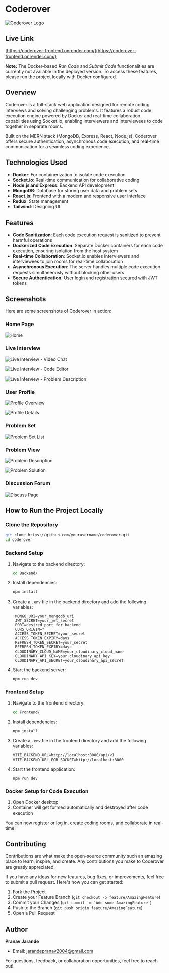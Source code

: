 # Coderover

![Coderover Logo](/Frontend/public/logo.png)

## Live Link  
[https://coderover-frontend.onrender.com/](https://coderover-frontend.onrender.com/)  

**Note:** The Docker-based *Run Code* and *Submit Code* functionalities are currently not available in the deployed version. To access these features, please run the project locally with Docker configured.

## Overview

Coderover is a full-stack web application designed for remote coding interviews and solving challenging problems. It features a robust code execution engine powered by Docker and real-time collaboration capabilities using Socket.io, enabling interviewers and interviewees to code together in separate rooms.

Built on the MERN stack (MongoDB, Express, React, Node.js), Coderover offers secure authentication, asynchronous code execution, and real-time communication for a seamless coding experience.

## Technologies Used

- **Docker**: For containerization to isolate code execution
- **Socket.io**: Real-time communication for collaborative coding
- **Node.js and Express**: Backend API development
- **MongoDB**: Database for storing user data and problem sets
- **React.js**: Frontend with a modern and responsive user interface
- **Redux**: State management 
- **Tailwind**: Designing UI
  
## Features

- **Code Sanitization**: Each code execution request is sanitized to prevent harmful operations
- **Dockerized Code Execution**: Separate Docker containers for each code execution, ensuring isolation from the host system
- **Real-time Collaboration**: Socket.io enables interviewers and interviewees to join rooms for real-time collaboration
- **Asynchronous Execution**: The server handles multiple code execution requests simultaneously without blocking other users
- **Secure Authentication**: User login and registration secured with JWT tokens
  
## Screenshots

Here are some screenshots of Coderover in action:

### Home Page

![Home](/Screenshots/home.png)

### Live Interview

![Live Interview - Video Chat](/Screenshots/vc.png)

![Live Interview - Code Editor](/Screenshots/vc1.png)

![Live Interview - Problem Description](/Screenshots/vc2.png)

### User Profile

![Profile Overview](/Screenshots/profile.png)

![Profile Details](/Screenshots/profile2.png)

### Problem Set

![Problem Set List](/Screenshots/problemset.png)

### Problem View

![Problem Description](/Screenshots/problem.png)

![Problem Solution](/Screenshots/problem2.png)

### Discussion Forum
![Discuss Page](/Screenshots/discuss.png)
## How to Run the Project Locally


### Clone the Repository

```bash
git clone https://github.com/yourusername/coderover.git
cd coderover
```

### Backend Setup

1. Navigate to the backend directory:
   ```bash
   cd Backend/
   ```

2. Install dependencies:
   ```bash
   npm install
   ```

3. Create a `.env` file in the backend directory and add the following variables:
   ```
    MONGO_URI=your_mongodb_uri
    JWT_SECRET=your_jwt_secret
    PORT=desired_port_for_backend
    CORS_ORIGIN=*
    ACCESS_TOKEN_SECRET=your_secret
    ACCESS_TOKEN_EXPIRY=days
    REFRESH_TOKEN_SECRET=your_secret
    REFRESH_TOKEN_EXPIRY=days
    CLOUDINARY_CLOUD_NAME=your_cloudinary_cloud_name
    CLOUDINARY_API_KEY=your_cloudinary_api_key
    CLOUDINARY_API_SECRET=your_cloudinary_api_secret
   ```

4. Start the backend server:
   ```bash
   npm run dev
   ```

### Frontend Setup

1. Navigate to the frontend directory:
   ```bash
   cd Frontend/
   ```

2. Install dependencies:
   ```bash
   npm install
   ```

3. Create a `.env` file in the frontend directory and add the following variables:
   ```
   VITE_BACKEND_URL=http://localhost:8000/api/v1
   VITE_BACKEND_URL_FOR_SOCKET=http://localhost:8000
   ```

4. Start the frontend application:
   ```bash
   npm run dev
   ```

### Docker Setup for Code Execution

1. Open Docker desktop
2. Container will get formed automatically and destroyed after code execution


You can now register or log in, create coding rooms, and collaborate in real-time!


## Contributing

Contributions are what make the open-source community such an amazing place to learn, inspire, and create. Any contributions you make to Coderover are greatly appreciated.

If you have any ideas for new features, bug fixes, or improvements, feel free to submit a pull request. Here's how you can get started:

1. Fork the Project
2. Create your Feature Branch (`git checkout -b feature/AmazingFeature`)
3. Commit your Changes (`git commit -m 'Add some AmazingFeature'`)
4. Push to the Branch (`git push origin feature/AmazingFeature`)
5. Open a Pull Request


## Author

**Pranav Jarande**

- Email: jarandepranav2004@gmail.com

For questions, feedback, or collaboration opportunities, feel free to reach out!
